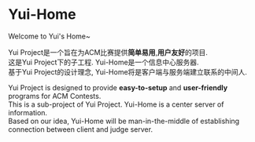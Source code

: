 # Yui-Home
Welcome to Yui's Home~  

Yui Project是一个旨在为ACM比赛提供**简单易用**,**用户友好**的项目.  
这是Yui Project下的子工程. Yui-Home是一个信息中心服务器.  
基于Yui Project的设计理念, Yui-Home将是客户端与服务端建立联系的中间人.  

Yui Project is designed to provide **easy-to-setup** and **user-friendly** programs for ACM Contests.  
This is a sub-project of Yui Project. Yui-Home is a center server of information.  
Based on our idea, Yui-Home will be man-in-the-middle of establishing connection between client and judge server.  
